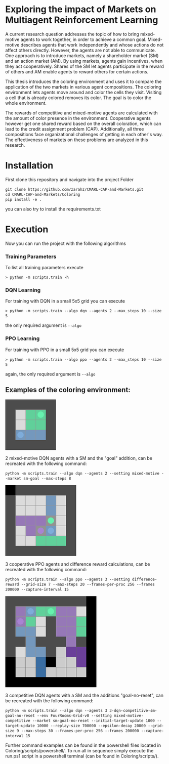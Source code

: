 # Exploring the impact of Markets on Multiagent Reinforcement Learning

A current research question addresses the topic of how to bring mixed-motive agents to work together, in order to achieve a common goal. Mixed-motive describes agents that work independently and whose actions do not affect others directly. However, the agents are not able to communicate. One approach is to introduce markets, namely a shareholder market (SM) and an action market (AM). By using markets, agents gain incentives, when they act cooperatively. Shares of the SM let agents participate in the reward of others and AM enable agents to reward others for certain actions.

This thesis introduces the coloring environment and uses it to compare the application of the two markets in various agent compositions. The coloring environment lets agents move around and color the cells they visit. Visiting a cell that is already colored removes its color. The goal is to color the whole environment.

The rewards of competitive and mixed-motive agents are calculated with the amount of color presence in the environment. Cooperative agents however get one shared reward based on the overall coloration, which can lead to the credit assignment problem (CAP). Additionally, all three compositions face organizational challenges of getting in each other's way. The effectiveness of markets on these problems are analyzed in this research.

# Installation

First clone this repository and navigate into the project Folder

```
git clone https://github.com/zarahz/CMARL-CAP-and-Markets.git
cd CMARL-CAP-and-Markets/Coloring
pip install -e .
```

you can also try to install the requirements.txt

# Execution

Now you can run the project with the following algorithms

### Training Parameters

To list all training parameters execute

```
> python -m scripts.train -h
```

### DQN Learning

For training with DQN in a small 5x5 grid you can execute

```
> python -m scripts.train --algo dqn --agents 2 --max_steps 10 --size 5
```

the only required argument is `--algo`

### PPO Learning

For training with PPO in a small 5x5 grid you can execute

```
> python -m scripts.train --algo ppo --agents 2 --max_steps 10 --size 5
```

again, the only required argument is `--algo`

## Examples of the coloring environment:

![2 mixed-motive DQN agents with a SM and the "goal" addition](./assets/2-dqn-mixed-sm-goal.gif)

2 mixed-motive DQN agents with a SM and the "goal" addition, can be recreated with the following command:

```
python -m scripts.train --algo dqn --agents 2 --setting mixed-motive --market sm-goal --max-steps 8
```

![3 cooperative PPO agents and difference reward calculations](./assets/3-ppo-dr.gif)

3 cooperative PPO agents and difference reward calculations, can be recreated with the following command:

```
python -m scripts.train --algo ppo --agents 3 --setting difference-reward --grid-size 7 --max-steps 20 --frames-per-proc 256 --frames 200000 --capture-interval 15
```

![3 competitive DQN agents with a SM and the additions "goal-no-reset"](./assets/rooms-3-dqn-comp-sm-goal-no-reset.gif)

3 competitive DQN agents with a SM and the additions "goal-no-reset", can be recreated with the following command:

```
python -m scripts.train --algo dqn --agents 3 3-dqn-competitive-sm-goal-no-reset --env FourRooms-Grid-v0 --setting mixed-motive-competitive --market sm-goal-no-reset --initial-target-update 1000 --target-update 10000 --replay-size 700000 --epsilon-decay 20000 --grid-size 9 --max-steps 30 --frames-per-proc 256 --frames 200000 --capture-interval 15
```

Further command examples can be found in the powershell files located in Coloring/scripts/powershell/.
To run all in sequence simply execute the run.ps1 script in a powershell terminal (can be found in Coloring/scripts/).

